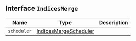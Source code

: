 ## Interface `IndicesMerge`

| Name | Type | Description |
| - | - | - |
| `scheduler` | [IndicesMergeScheduler](./IndicesMergeScheduler.md) | &nbsp; |
